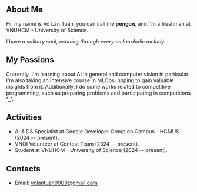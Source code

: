 ## About Me
Hi, my name is Võ Lân Tuấn, you can call me **pengon**, and I'm a freshman at VNUHCM - University of Science.

I have _a solitary soul, echoing through every melancholic melody._

## My Passions  

Currently, I'm learning about AI in general and computer vision in particular. I'm also taking an intensive course in MLOps, hoping to gain valuable insights from it. Additionally, I do some works related to competitive programming, such as preparing problems and participating in competitions ^_^.

## Activities

- AI & DS Specialist at Google Developer Group on Campus - HCMUS (2024 -- present).
- VNOI Volunteer at Contest Team (2024 -- present).
- Student at VNUHCM - University of Science (2024 -- present).

## Contacts

- Email: volantuan0908@gmail.com
